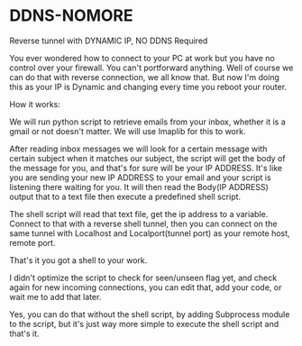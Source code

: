 # DDNS-NOMORE
Reverse tunnel with DYNAMIC IP, NO DDNS Required

You ever wondered how to connect to your PC at work but you have no control over your firewall. You can't portforward anything. Well of course we can do that with reverse connection, we all know that. But now I'm doing this as your IP is Dynamic and changing every time you reboot your router.

How it works:

We will run python script to retrieve emails from your inbox, whether it is a gmail or not doesn't matter. We will use Imaplib for this to work.

After reading inbox messages we will look for a certain message with certain subject when it matches our subject, the script will get the body of the message for you, and that's for sure will be your IP ADDRESS. It's like you are sending your new IP ADDRESS to your email and your script is listening there waiting for you. It will then read the Body(IP ADDRESS) output that to a text file then execute a predefined shell script.

The shell script will read that text file, get the ip address to a variable. Connect to that with a reverse shell tunnel, then you can connect on the same tunnel with Localhost and Localport(tunnel port) as your remote host, remote port.

That's it you got a shell to your work.

I didn't optimize the script to check for seen/unseen flag yet, and check again for new incoming connections, you can edit that, add your code, or wait me to add that later.

Yes, you can do that without the shell script, by adding Subprocess module to the script, but it's just way more simple to execute the shell script and that's it.

